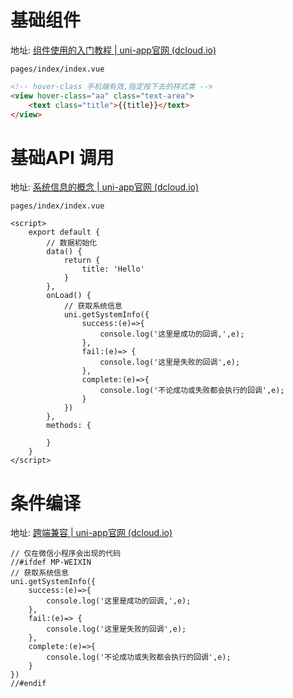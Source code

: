 # 基础组件

地址: [组件使用的入门教程 | uni-app官网 (dcloud.io)](https://uniapp.dcloud.io/component/) 

`pages/index/index.vue`

```html
<!-- hover-class 手机端有效,指定按下去的样式类 -->
<view hover-class="aa" class="text-area">
    <text class="title">{{title}}</text>
</view>
```





# 基础API 调用

地址: [系统信息的概念 | uni-app官网 (dcloud.io)](https://uniapp.dcloud.io/api/system/info.html) 

`pages/index/index.vue`

```vue
<script>
	export default {
		// 数据初始化
		data() {
			return {
				title: 'Hello'
			}
		},
		onLoad() {
			// 获取系统信息
			uni.getSystemInfo({
				success:(e)=>{
					console.log('这里是成功的回调,',e);
				},
				fail:(e)=> {
					console.log('这里是失败的回调',e);
				},
				complete:(e)=>{
					console.log('不论成功或失败都会执行的回调',e);
				}
			})
		},
		methods: {

		}
	}
</script>

```





# 条件编译

地址: [跨端兼容 | uni-app官网 (dcloud.io)](https://uniapp.dcloud.io/tutorial/platform.html#preprocessor) 

```vue
// 仅在微信小程序会出现的代码
//#ifdef MP-WEIXIN
// 获取系统信息
uni.getSystemInfo({
    success:(e)=>{
        console.log('这里是成功的回调,',e);
    },
    fail:(e)=> {
        console.log('这里是失败的回调',e);
    },
    complete:(e)=>{
        console.log('不论成功或失败都会执行的回调',e);
    }
})
//#endif
```


